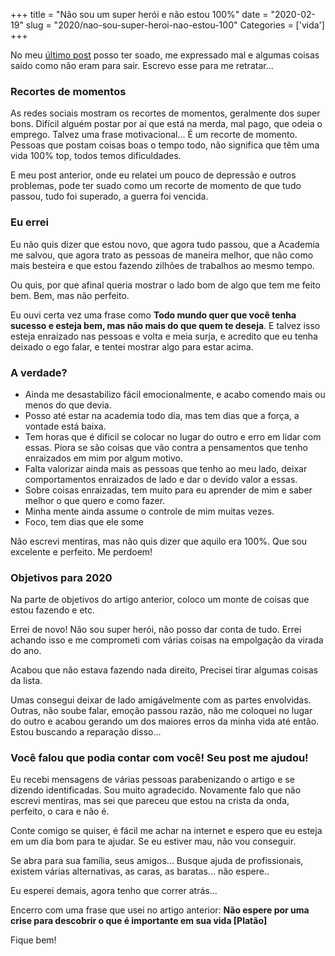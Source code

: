 +++
title = "Não sou um super herói e não estou 100%"
date = "2020-02-19"
slug = "2020/nao-sou-super-heroi-nao-estou-100"
Categories = ['vida']
+++

No meu [último post](http://flaviosilveira.com/2020/como-foi-2019-e-o-que-voce-pode-esperar-de-mim-para-2020/) posso ter soado, me expressado mal e algumas coisas saído como não eram para sair. Escrevo esse para me retratar...

### Recortes de momentos

As redes sociais mostram os recortes de momentos, geralmente dos super bons. Difícil alguém postar por aí que está na merda, mal pago, que odeia o emprego. Talvez uma frase motivacional... 
É um recorte de momento. Pessoas que postam coisas boas o tempo todo, não significa que têm uma vida 100% top, todos temos dificuldades.

E meu post anterior, onde eu relatei um pouco de depressão e outros problemas, pode ter suado como um recorte de momento de que tudo passou, tudo foi superado, a guerra foi vencida.

### Eu errei

Eu não quis dizer que estou novo, que agora tudo passou, que a Academia me salvou, que agora trato as pessoas de maneira melhor, que não como mais besteira e que estou fazendo zilhões de trabalhos ao mesmo tempo.

Ou quis, por que afinal queria mostrar o lado bom de algo que tem me feito bem. Bem, mas não perfeito.

Eu ouvi certa vez uma frase como **Todo mundo quer que você tenha sucesso e esteja bem, mas não mais do que quem te deseja**. E talvez isso esteja enraizado nas pessoas e volta e meia surja, e acredito que eu tenha deixado o ego falar, e tentei mostrar algo para estar acima.

### A verdade?

- Ainda me desastabilizo fácil emocionalmente, e acabo comendo mais ou menos do que devia.
- Posso até estar na academia todo dia, mas tem dias que a força, a vontade está baixa. 
- Tem horas que é dificil se colocar no lugar do outro e erro em lidar com essas. Piora se são coisas que vão contra a pensamentos que tenho enraizados em mim por algum motivo.
- Falta valorizar ainda mais as pessoas que tenho ao meu lado, deixar comportamentos enraizados de lado e dar o devido valor a essas.
- Sobre coisas enraizadas, tem muito para eu aprender de mim e saber melhor o que quero e como fazer.
- Minha mente ainda assume o controle de mim muitas vezes.
- Foco, tem dias que ele some

Não escrevi mentiras, mas não quis dizer que aquilo era 100%. Que sou excelente e perfeito.
Me perdoem!

### Objetivos para 2020

Na parte de objetivos do artigo anterior, coloco um monte de coisas que estou fazendo e etc.

Errei de novo! Não sou super herói, não posso dar conta de tudo. Errei achando isso e me comprometi com várias coisas na empolgação da virada do ano. 

Acabou que não estava fazendo nada direito, Precisei tirar algumas coisas da lista. 

Umas consegui deixar de lado amigávelmente com as partes envolvidas. Outras, não soube falar, emoção passou razão, não me coloquei no lugar do outro e acabou gerando um dos maiores erros da minha vida até então. Estou buscando a reparação disso... 

### Você falou que podia contar com você! Seu post me ajudou!

Eu recebi mensagens de várias pessoas parabenizando o artigo e se dizendo identificadas. Sou muito agradecido. Novamente falo que não escrevi mentiras, mas sei que pareceu que estou na crista da onda, perfeito, o cara e não é.

Conte comigo se quiser, é fácil me achar na internet e espero que eu esteja em um dia bom para te ajudar. Se eu estiver mau, não vou conseguir.

Se abra para sua família, seus amigos...
Busque ajuda de profissionais, existem várias alternativas, as caras, as baratas... não espere..

Eu esperei demais, agora tenho que correr atrás...

Encerro com uma frase que usei no artigo anterior: **Não espere por uma crise para descobrir o que é importante em sua vida [Platão]**

Fique bem!
